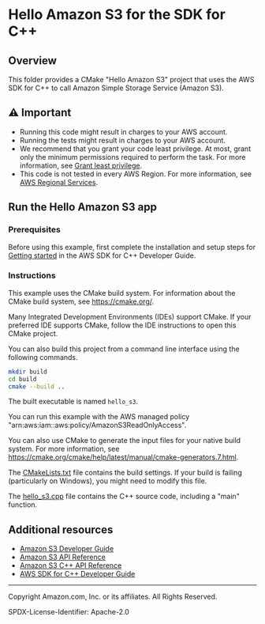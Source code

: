 # Hello Amazon S3 for the SDK for C++

## Overview

This folder provides a CMake "Hello Amazon S3" project that uses the AWS SDK for C++ to call Amazon Simple Storage Service (Amazon S3).

## ⚠ Important

* Running this code might result in charges to your AWS account.
* Running the tests might result in charges to your AWS account.
* We recommend that you grant your code least privilege. At most, grant only the minimum permissions required to perform the task. For more information, see [Grant least privilege](https://docs.aws.amazon.com/IAM/latest/UserGuide/best-practices.html#grant-least-privilege).
* This code is not tested in every AWS Region. For more information, see [AWS Regional Services](https://aws.amazon.com/about-aws/global-infrastructure/regional-product-services).

## Run the Hello Amazon S3 app

### Prerequisites

Before using this example, first complete the installation and setup steps
for [Getting started](https://docs.aws.amazon.com/sdk-for-cpp/v1/developer-guide/getting-started.html) in the AWS SDK for
C++ Developer Guide.

### Instructions

This example uses the CMake build system. For information about the CMake build system, see https://cmake.org/.

Many Integrated Development Environments (IDEs) support CMake. If your preferred IDE supports CMake, follow the IDE instructions to open this CMake project.

You can also build this project from a command line interface using the following commands.

```sh
mkdir build 
cd build
cmake --build ..
```

The built executable is named `hello_s3`.

You can run this example with the AWS managed policy "arn:aws:iam::aws:policy/AmazonS3ReadOnlyAccess".

You can also use CMake to generate the input files for your native build system.
For more information, see https://cmake.org/cmake/help/latest/manual/cmake-generators.7.html.

The [CMakeLists.txt](CMakeLists.txt) file contains the build settings. If your build is failing (particularly on Windows), you might need to modify this file.

The [hello_s3.cpp](hello_s3.cpp) file contains the C++ source code, including a "main" function.


## Additional resources

* [Amazon S3 Developer Guide](https://docs.aws.amazon.com/AmazonS3/latest/userguide//Welcome.html)
* [Amazon S3 API Reference](https://docs.aws.amazon.com/AmazonS3/latest/API/Welcome.html)
* [Amazon S3 C++ API Reference](https://sdk.amazonaws.com/cpp/api/LATEST/aws-cpp-sdk-s3/html/annotated.html)
* [AWS SDK for C++ Developer Guide](https://docs.aws.amazon.com/sdk-for-cpp/v1/developer-guide/welcome.html)

---

Copyright Amazon.com, Inc. or its affiliates. All Rights Reserved.

SPDX-License-Identifier: Apache-2.0